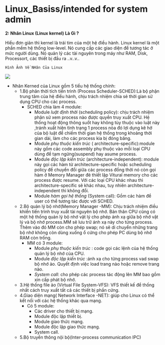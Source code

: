 # Linux_Basiss/intended for system admin
**2: Nhân Linux (Linux kernel) Là Gì ?**

Hiểu đơn giản thì kernel là trái tim của một hệ điều hành. Linux kernel là một phần mềm hệ thống low-level. Nó cung cấp các giao diện để tương tác ở mức người dùng. Nó quản lý các tài nguyên trong máy như RAM, Disk, Processort, các thiết bị đầu ra ..v..v..

`Hình Ảnh Về NHân Của Linux`

<img src="http://www.ibm.com/developerworks/linux/library/l-linux-kernel/figure3.jpg">

- Nhân Kerned của Linux gồm 5 tiểu hệ thống chính:
   - 1.Bộ phân thời tích tiến trình (Process Scheduler-SCHED):Là bộ phận trung tâm của hệ điều hành, chịu trách nhiệm chia sẻ thời gian sử dụng CPU cho các process.
     - SCHED chia làm 4 module:
        - Module *luật định thời* (scheduling policy): chịu trách nhiệm phân sử xem process nào được quyền truy xuất CPU. Hệ thống hoạt động thông suốt hay không tùy thuộc vào luật này ,tránh xuất hiện tình trạng 1 process nòa đó lợi dụng kẽ hở của bộ luật để chiếm thời
      gian hệ thống trong khoảng thời gian dài, làm cho các process kia bị đóng băng.
        - Module *phụ thuộc kiến trúc* ( architecture-specific):module này gồm các code assembly phụ thuộc vào mỗi loại CPU dùng để tạm ngừng(suspend) hay asume process.
        - Module *độc lập kiến trúc* (architecture-independent): module này gọi các hàm từ architecture-specific hoặc scheduling policy để chuyển đổi giữa các process đồng thời nó còn gọi hàm ở Memory Manager đẻ thiết lập Vitural memory cho các process được resume. Với các loại 
      CPU khác nhau thì architecture-specific sẽ khác nhau, tuy nhiên architecture-independent thì không đổi.
        - Module *hàm gọi hệ thống* (System call): Gồm các hàm để user có thể tương tác được với SCHED.
   - 2.Bộ quản lý bộ nhớ(Memory Manager -MM): Chịu trách nhiệm điều khiển tiến trình truy xuất tài nguyên bộ nhớ. Bản thân CPU cũng có một hệ thống quản lý bộ nhớ vật lý cho phép ánh xạ giữa bộ nhớ vật lý và bộ nhớ process.MM sẽ lưu trữ ánh xạ này cho từng process. Thêm vào đó MM còn 
   cho phép swap; nó sẽ di chuyển những trang bộ nhớ không còn dùng xuống ổ cứng cho phép PC dùng bộ nhớ RAM còn trống.
     - MM có 3 module:
       - Module *phụ thuộc kiến trúc* : code gọi các lệnh của hệ thống quản lý bộ nhớ của CPU.
       - Module *độc lập kiến trúc* :ánh xạ cho từng process vad swap bộ nhớ ảo. Quyết định việc load trang nào hoặc remove trang nào.
       - *System call*: cho phép các process tác động lên MM bao gồm xin cấp phát bộ nhớ.
   - 3.Hệ thống file ảo (Virtual File System-VFS): VFS thiết kế để thống nhất cách truy xuất tất cả các thiết bị phần cứng.
   - 4.Giao diện mạng( Network Interface -NET): giúp cho Linux có thể kết nối với các hệ thống khác qua mạng.
     - Có 5 module:
       - Các driver cho thiết bị mạng.
       - Module độc lập thiết bị.
       - Module giao thức mạng.
       - Module độc lập giao thức mạng.
       - System call.
   - 5.Bộ truyền thông nội bộ(Inter-process communication IPC)

